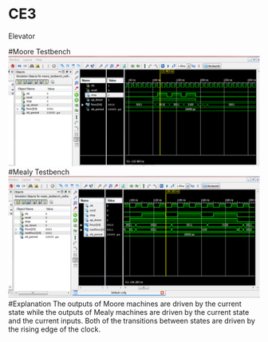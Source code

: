 CE3
==========
Elevator

#Moore Testbench
![Alt Text](https://github.com/RyanRedhead/CE3_1/blob/master/Mooretestbenchpicture.PNG?raw=true)
#Mealy Testbench
![Alt Text](https://github.com/RyanRedhead/CE3_1/blob/master/Mealytestbenchpicture.PNG?raw=true)
#Explanation
The outputs of Moore machines are driven by the current state while the outputs of Mealy machines are driven by the current state and the current inputs. Both of the transitions between states are driven by the rising edge of the clock.
